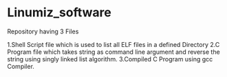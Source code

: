 # Linumiz_software

Repository having 3 Files

1.Shell Script file which is used to list all ELF files in a defined Directory
2.C Program file which takes string as command line argument and reverse the string using singly linked list algorithm.
3.Compiled C Program using gcc Compiler.
